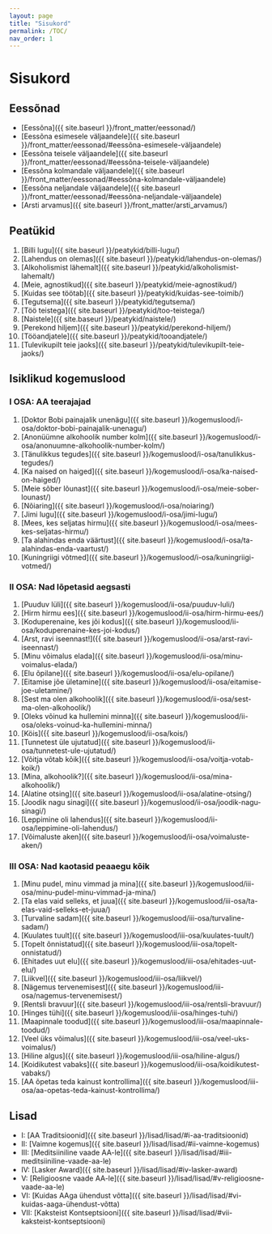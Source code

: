 ```yaml
---
layout: page
title: "Sisukord"
permalink: /TOC/
nav_order: 1
---
```


# Sisukord

## Eessõnad

- [Eessõna]({{ site.baseurl }}/front_matter/eessonad/)
- [Eessõna esimesele väljaandele]({{ site.baseurl }}/front_matter/eessonad/#eessõna-esimesele-väljaandele)
- [Eessõna teisele väljaandele]({{ site.baseurl }}/front_matter/eessonad/#eessõna-teisele-väljaandele)
- [Eessõna kolmandale väljaandele]({{ site.baseurl }}/front_matter/eessonad/#eessõna-kolmandale-väljaandele) 
- [Eessõna neljandale väljaandele]({{ site.baseurl }}/front_matter/eessonad/#eessõna-neljandale-väljaandele)
- [Arsti arvamus]({{ site.baseurl }}/front_matter/arsti_arvamus/)

## Peatükid

1. [Billi lugu]({{ site.baseurl }}/peatykid/billi-lugu/)
2. [Lahendus on olemas]({{ site.baseurl }}/peatykid/lahendus-on-olemas/)
3. [Alkoholismist lähemalt]({{ site.baseurl }}/peatykid/alkoholismist-lahemalt/)
4. [Meie, agnostikud]({{ site.baseurl }}/peatykid/meie-agnostikud/)
5. [Kuidas see töötab]({{ site.baseurl }}/peatykid/kuidas-see-toimib/)
6. [Tegutsema]({{ site.baseurl }}/peatykid/tegutsema/)
7. [Töö teistega]({{ site.baseurl }}/peatykid/too-teistega/)
8. [Naistele]({{ site.baseurl }}/peatykid/naistele/)
9. [Perekond hiljem]({{ site.baseurl }}/peatykid/perekond-hiljem/)
10. [Tööandjatele]({{ site.baseurl }}/peatykid/tooandjatele/)
11. [Tulevikupilt teie jaoks]({{ site.baseurl }}/peatykid/tulevikupilt-teie-jaoks/)

## Isiklikud kogemuslood

### I OSA: AA teerajajad

1. [Doktor Bobi painajalik unenägu]({{ site.baseurl }}/kogemuslood/i-osa/doktor-bobi-painajalik-unenagu/)
2. [Anonüümne alkohoolik number kolm]({{ site.baseurl }}/kogemuslood/i-osa/anonuumne-alkohoolik-number-kolm/)
3. [Tänulikkus tegudes]({{ site.baseurl }}/kogemuslood/i-osa/tanulikkus-tegudes/)
4. [Ka naised on haiged]({{ site.baseurl }}/kogemuslood/i-osa/ka-naised-on-haiged/)
5. [Meie sõber lõunast]({{ site.baseurl }}/kogemuslood/i-osa/meie-sober-lounast/)
6. [Nõiaring]({{ site.baseurl }}/kogemuslood/i-osa/noiaring/)
7. [Jimi lugu]({{ site.baseurl }}/kogemuslood/i-osa/jimi-lugu/)
8. [Mees, kes seljatas hirmu]({{ site.baseurl }}/kogemuslood/i-osa/mees-kes-seljatas-hirmu/)
9. [Ta alahindas enda väärtust]({{ site.baseurl }}/kogemuslood/i-osa/ta-alahindas-enda-vaartust/)
10. [Kuningriigi võtmed]({{ site.baseurl }}/kogemuslood/i-osa/kuningriigi-votmed/)

### II OSA: Nad lõpetasid aegsasti

1. [Puuduv lüli]({{ site.baseurl }}/kogemuslood/ii-osa/puuduv-luli/)
2. [Hirm hirmu ees]({{ site.baseurl }}/kogemuslood/ii-osa/hirm-hirmu-ees/)
3. [Koduperenaine, kes jõi kodus]({{ site.baseurl }}/kogemuslood/ii-osa/koduperenaine-kes-joi-kodus/)
4. [Arst, ravi iseennast!]({{ site.baseurl }}/kogemuslood/ii-osa/arst-ravi-iseennast/)
5. [Minu võimalus elada]({{ site.baseurl }}/kogemuslood/ii-osa/minu-voimalus-elada/)
6. [Elu õpilane]({{ site.baseurl }}/kogemuslood/ii-osa/elu-opilane/)
7. [Eitamise jõe ületamine]({{ site.baseurl }}/kogemuslood/ii-osa/eitamise-joe-uletamine/)
8. [Sest ma olen alkohoolik]({{ site.baseurl }}/kogemuslood/ii-osa/sest-ma-olen-alkohoolik/)
9. [Oleks võinud ka hullemini minna]({{ site.baseurl }}/kogemuslood/ii-osa/oleks-voinud-ka-hullemini-minna/)
10. [Köis]({{ site.baseurl }}/kogemuslood/ii-osa/kois/)
11. [Tunnetest üle ujutatud]({{ site.baseurl }}/kogemuslood/ii-osa/tunnetest-ule-ujutatud/)
12. [Võitja võtab kõik]({{ site.baseurl }}/kogemuslood/ii-osa/voitja-votab-koik/)
13. [Mina, alkohoolik?]({{ site.baseurl }}/kogemuslood/ii-osa/mina-alkohoolik/)
14. [Alatine otsing]({{ site.baseurl }}/kogemuslood/ii-osa/alatine-otsing/)
15. [Joodik nagu sinagi]({{ site.baseurl }}/kogemuslood/ii-osa/joodik-nagu-sinagi/)
16. [Leppimine oli lahendus]({{ site.baseurl }}/kogemuslood/ii-osa/leppimine-oli-lahendus/)
17. [Võimaluste aken]({{ site.baseurl }}/kogemuslood/ii-osa/voimaluste-aken/)

### III OSA: Nad kaotasid peaaegu kõik

1. [Minu pudel, minu vimmad ja mina]({{ site.baseurl }}/kogemuslood/iii-osa/minu-pudel-minu-vimmad-ja-mina/)
2. [Ta elas vaid selleks, et juua]({{ site.baseurl }}/kogemuslood/iii-osa/ta-elas-vaid-selleks-et-juua/)
3. [Turvaline sadam]({{ site.baseurl }}/kogemuslood/iii-osa/turvaline-sadam/)
4. [Kuulates tuult]({{ site.baseurl }}/kogemuslood/iii-osa/kuulates-tuult/)
5. [Topelt õnnistatud]({{ site.baseurl }}/kogemuslood/iii-osa/topelt-onnistatud/)
6. [Ehitades uut elu]({{ site.baseurl }}/kogemuslood/iii-osa/ehitades-uut-elu/)
7. [Liikvel]({{ site.baseurl }}/kogemuslood/iii-osa/liikvel/)
8. [Nägemus tervenemisest]({{ site.baseurl }}/kogemuslood/iii-osa/nagemus-tervenemisest/)
9. [Rentsli bravuur]({{ site.baseurl }}/kogemuslood/iii-osa/rentsli-bravuur/)
10. [Hinges tühi]({{ site.baseurl }}/kogemuslood/iii-osa/hinges-tuhi/)
11. [Maapinnale toodud]({{ site.baseurl }}/kogemuslood/iii-osa/maapinnale-toodud/)
12. [Veel üks võimalus]({{ site.baseurl }}/kogemuslood/iii-osa/veel-uks-voimalus/)
13. [Hiline algus]({{ site.baseurl }}/kogemuslood/iii-osa/hiline-algus/)
14. [Koidikutest vabaks]({{ site.baseurl }}/kogemuslood/iii-osa/koidikutest-vabaks/)
15. [AA õpetas teda kainust kontrollima]({{ site.baseurl }}/kogemuslood/iii-osa/aa-opetas-teda-kainust-kontrollima/)

## Lisad

- I: [AA Traditsioonid]({{ site.baseurl }}/lisad/lisad/#i-aa-traditsioonid)
- II: [Vaimne kogemus]({{ site.baseurl }}/lisad/lisad/#ii-vaimne-kogemus)
- III: [Meditsiiniline vaade AA-le]({{ site.baseurl }}/lisad/lisad/#iii-meditsiiniline-vaade-aa-le)
- IV: [Lasker Award]({{ site.baseurl }}/lisad/lisad/#iv-lasker-award)
- V: [Religioosne vaade AA-le]({{ site.baseurl }}/lisad/lisad/#v-religioosne-vaade-aa-le)
- VI: [Kuidas AAga ühendust võtta]({{ site.baseurl }}/lisad/lisad/#vi-kuidas-aaga-ühendust-võtta)
- VII: [Kaksteist Kontseptsiooni]({{ site.baseurl }}/lisad/lisad/#vii-kaksteist-kontseptsiooni)
